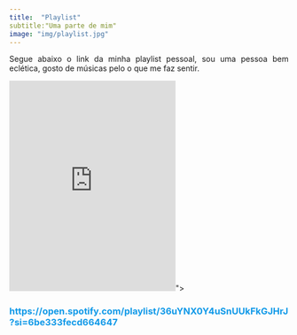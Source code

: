 ```yaml
---
title:  "Playlist"
subtitle:"Uma parte de mim"
image: "img/playlist.jpg"
---
```


<div style = "text-align: justify;">

Segue abaixo o link da minha playlist pessoal, sou uma pessoa bem eclética, gosto de músicas pelo o que me faz sentir.  <br>

<iframe src="https://open.spotify.com/embed/playlist/36uYNX0Y4uSnUUkFkGJHrJ" width="300" height="380" frameborder="0" allowtransparency="true" allow="encrypted-media"></iframe>"><h3 style = "color: #1099e8;">https://open.spotify.com/playlist/36uYNX0Y4uSnUUkFkGJHrJ?si=6be333fecd664647

